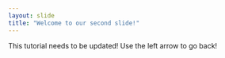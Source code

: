 ```yaml
---
layout: slide
title: "Welcome to our second slide!"
---
```

This tutorial needs to be updated!
Use the left arrow to go back!
